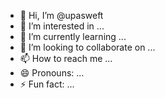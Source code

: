 - 👋 Hi, I’m @upasweft
- 👀 I’m interested in ...
- 🌱 I’m currently learning ...
- 💞️ I’m looking to collaborate on ...
- 📫 How to reach me ...
- 😄 Pronouns: ...
- ⚡ Fun fact: ...

<!---
upasweft/upasweft is a ✨ special ✨ repository because its `README.md` (this file) appears on your GitHub profile.
You can click the Preview link to take a look at your changes.
--->
